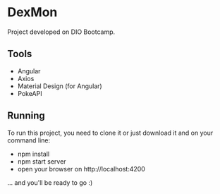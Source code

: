 # DexMon

Project developed on DIO Bootcamp.

## Tools

- Angular 
- Axios 
- Material Design (for Angular)
- PokeAPI

## Running

To run this project, you need to clone it or just download it and on your command line:
 
 - npm install
 - npm start server
 - open your browser on http://localhost:4200

... and you'll be ready to go :)

